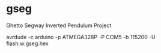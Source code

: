 gseg
====

Ghetto Segway Inverted Pendulum Project

avrdude -c arduino -p ATMEGA328P -P COM5 -b 115200 -U flash:w:gseg.hex